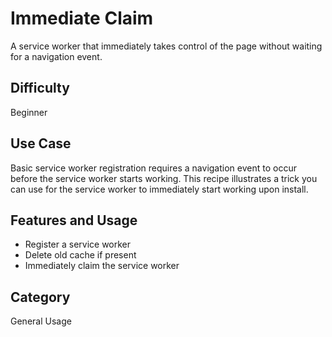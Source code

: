 # Immediate Claim

A service worker that immediately takes control of the page without waiting for a navigation event.

## Difficulty
Beginner

## Use Case
Basic service worker registration requires a navigation event to occur before the service worker starts working.  This recipe illustrates a trick you can use for the service worker to immediately start working upon install.

## Features and Usage

- Register a service worker
- Delete old cache if present
- Immediately claim the service worker

## Category
General Usage
